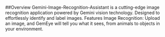 ##Overview 
Gemini-Image-Recognition-Assistant is a cutting-edge image recognition application powered by Gemini vision technology. Designed to effortlessly identify and label images.
Features
Image Recognition: Upload an image, and GemEye will tell you what it sees, from animals to objects in your environment.
